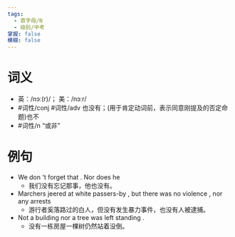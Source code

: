 ```yaml
---
tags:
  - 首字母/N
  - 级别/中考
掌握: false
模糊: false
---
```

# 词义
- 英：/nɔː(r)/； 美：/nɔːr/
- #词性/conj #词性/adv  也没有；(用于肯定动词前，表示同意刚提及的否定命题)也不
- #词性/n  “或非”
# 例句
- We don 't forget that . Nor does he
	- 我们没有忘记那事，他也没有。
- Marchers jeered at white passers-by , but there was no violence , nor any arrests
	- 游行者奚落路过的白人，但没有发生暴力事件，也没有人被逮捕。
- Not a building nor a tree was left standing .
	- 没有一栋房屋一棵树仍然站着没倒。

